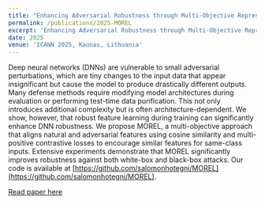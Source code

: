 ```yaml
---
title: "Enhancing Adversarial Robustness through Multi-Objective Representation Learning"
permalink: /publications/2025-MOREL
excerpt: 'Enhancing Adversarial Robustness through Multi-Objective Representation Learning'
date: 2025
venue: 'ICANN 2025, Kaunas, Lithuania'
---
```



Deep neural networks (DNNs) are vulnerable to small adversarial perturbations, which are tiny changes to the input data that appear insignificant but cause the model to produce drastically different outputs. Many defense methods require modifying model architectures during evaluation or performing test-time data purification. This not only introduces additional complexity but is often architecture-dependent. We show, however, that robust feature learning during training can significantly enhance DNN robustness. We propose MOREL, a multi-objective approach that aligns natural and adversarial features using cosine similarity and multi-positive contrastive losses to encourage similar features for same-class inputs. Extensive experiments demonstrate that MOREL significantly improves robustness against both white-box and black-box attacks. Our code is available at [https://github.com/salomonhotegni/MOREL](https://github.com/salomonhotegni/MOREL).


[Read paper here](https://arxiv.org/pdf/2410.01697)
